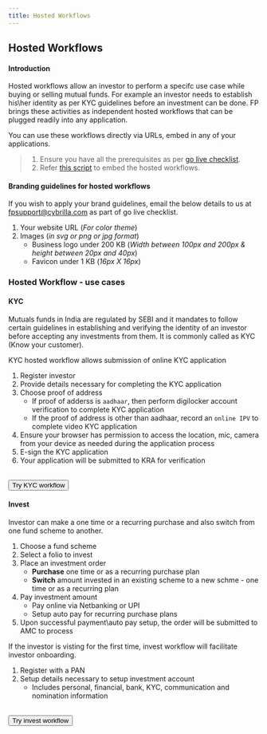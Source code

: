 ```yaml
---
title: Hosted Workflows
---
```


## Hosted Workflows


#### Introduction

Hosted workflows allow an investor to perform a specifc use case while buying or selling mutual funds. For example an investor needs to establish his\her identity as per KYC guidelines before an investment can be done. FP brings these activities as independent hosted workflows that can be plugged readily into any application. 

You can use these workflows directly via URLs, embed in any of your applications.

> 1. Ensure you have all the prerequisites as per [go live checklist](/going-live/checklist/). 
> 2. Refer [this script](/upcoming/beta/embed-pre-built-ui) to embed the hosted workflows.

#### Branding guidelines for hosted workflows

If you wish to apply your brand guidelines, email the below details to us at [fpsupport@cybrilla.com](mailto:fpsupport@cybrilla.com) as part of go live checklist.

1. Your website URL (*For color theme*)
2. Images (*in svg or png or jpg format*)
   - Business logo under 200 KB (*Width between 100px and 200px & height between 20px and 40px*)
   - Favicon under 1 KB (*16px X 16px*)


### Hosted Workflow - use cases

#### KYC

Mutuals funds in India are regulated by SEBI and it mandates to follow certain guidelines in establishing and verifying the identity of an investor before accepting any investments from them. It is commonly called as KYC (Know your customer). 

KYC hosted workflow allows submission of online KYC application

1. Register investor 
2. Provide details necessary for completing the KYC application
3. Choose proof of address
   - If proof of adderss is `aadhaar`, then perform digilocker account verification to complete KYC application
   - If the proof of address is other than aadhaar, record an `online IPV` to complete video KYC application
4. Ensure your browser has permission to access the location, mic, camera from your device as needed during the application process
5. E-sign the KYC application
6. Your application will be submitted to KRA for verification

<br>
<div>
<button class="btn btn-primary inline-block w-auto px-4" onclick="handleOpen('https://prueba.sandbox.fpapps.io/kyc?mtm_campaign=beta_live')">
	Try KYC workflow
</button>
</div> 

#### Invest

Investor can make a one time or a recurring purchase and also switch from one fund scheme to another.

1. Choose a fund scheme
2. Select a folio to invest
3. Place an investment order
   - **Purchase** one time  or as a recurring purchase plan
   - **Switch** amount invested in an existing scheme to a new schme - one time or as a recurring plan
4. Pay investment amount
   - Pay online via Netbanking or UPI
   - Setup auto pay for recurring purchase plans
5. Upon successful payment\auto pay setup, the order will be submitted to AMC to process

If the investor is visting for the first time, invest workflow will facilitate investor onboarding.

1. Register with a PAN
2. Setup details necessary to setup investment account
   - Includes personal, financial, bank, KYC, communication and nomination information

<br>
<div>
<button class="btn btn-primary inline-block w-auto px-4" onclick="handleOpen('https://prueba.sandbox.fpapps.io/checkout?mtm_campaign=beta_live')">
	Try invest workflow
</button>
</div>

